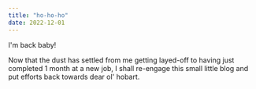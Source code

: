```yaml
---
title: "ho-ho-ho"
date: 2022-12-01
---
```


I'm back baby!

Now that the dust has settled from me getting layed-off to having just completed 1 month at a new job, I shall re-engage this small little blog and put efforts back towards dear ol' hobart.